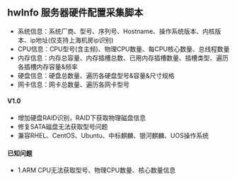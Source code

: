 ## hwInfo 服务器硬件配置采集脚本
* 系统信息：系统厂商、型号、序列号、Hostname、操作系统版本、内核版本、ip地址(仅支持上海机房ip识别)
* CPU信息：CPU型号(含主频)、物理CPU数量、每CPU核心数量、总线程数量
* 内存信息：内存总容量、内存插槽总数、已用内存插槽数量、插槽类型、遍历各插槽内存容量&频率
* 硬盘信息：硬盘总数量、遍历各硬盘型号&容量&尺寸规格
* 网卡信息：网卡总数量、遍历各网卡型号

#### V1.0
* 增加硬盘RAID识别，RAID下获取物理磁盘信息
* 修复SATA磁盘无法获取型号问题
* 兼容RHEL、CentOS、Ubuntu、中标麒麟、银河麒麟、UOS操作系统

#### 已知问题
* 1.ARM CPU无法获取型号、物理CPU数量、核心数量信息
